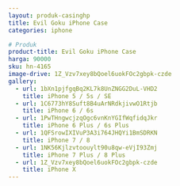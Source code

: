 ```yaml
---
layout: produk-casinghp
title: Evil Goku iPhone Case
categories: iphone

# Produk
product-title: Evil Goku iPhone Case
harga: 90000
sku: hn-4165
image-drive: 1Z_Vzv7xey8bQoel6uokFOc2gbpk-czde
gallery:
  - url: 1bXn1pjfgqBq2KL7k8UnZNGG2DuL-VHD2
    title: iPhone 5 / 5s / SE
  - url: 1C6773hY8Suft8B4uArNRdkjivwO1Rtjb
    title: iPhone 6 / 6s
  - url: 1PwTHngwcjzqOgc6vnKnYGIfWqfidqJkr
    title: iPhone 6 Plus / 6s Plus
  - url: 1QFSrowIXIVuP3A3i764JHQYi1BmSDRKN
    title: iPhone 7 / 8
  - url: 1NK56Kjlzvtoouylt90u8qw-eVjI93Zmj
    title: iPhone 7 Plus / 8 Plus
  - url: 1Z_Vzv7xey8bQoel6uokFOc2gbpk-czde
    title: iPhone X
---
```

